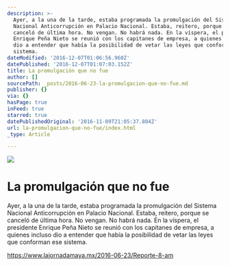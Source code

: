 ```yaml
---
description: >-
  Ayer, a la una de la tarde, estaba programada la promulgación del Sistema
  Nacional Anticorrupción en Palacio Nacional. Estaba, reitero, porque se
  canceló de última hora. No vengan. No habrá nada. En la víspera, el presidente
  Enrique Peña Nieto se reunió con los capitanes de empresa, a quienes incluso
  dio a entender que había la posibilidad de vetar las leyes que conforman ese
  sistema.
dateModified: '2016-12-07T01:06:56.960Z'
datePublished: '2016-12-07T01:07:03.152Z'
title: La promulgación que no fue
author: []
sourcePath: _posts/2016-06-23-la-promulgacion-que-no-fue.md
publisher: {}
via: {}
hasPage: true
inFeed: true
starred: true
datePublishedOriginal: '2016-11-09T21:05:37.804Z'
url: la-promulgacion-que-no-fue/index.html
_type: Article

---
```

![](https://the-grid-user-content.s3-us-west-2.amazonaws.com/941d800c-d5c9-438f-a492-6bd19208848d.png)

# La promulgación que no fue

Ayer, a la una de la tarde, estaba programada la promulgación del Sistema Nacional Anticorrupción en Palacio Nacional. Estaba, reitero, porque se canceló de última hora. No vengan. No habrá nada. En la víspera, el presidente Enrique Peña Nieto se reunió con los capitanes de empresa, a quienes incluso dio a entender que había la posibilidad de vetar las leyes que conforman ese sistema.

https://www.lajornadamaya.mx/2016-06-23/Reporte-8-am